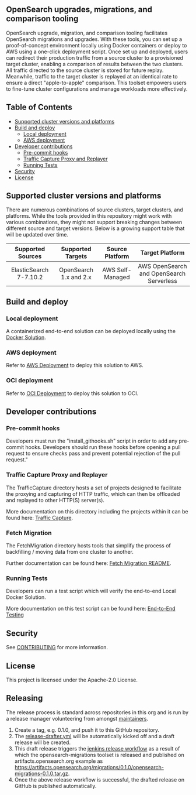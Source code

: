 ## OpenSearch upgrades, migrations, and comparison tooling

OpenSearch upgrade, migration, and comparison tooling facilitates OpenSearch migrations and upgrades. With these tools, you can set up a proof-of-concept environment locally using Docker containers or deploy to AWS using a one-click deployment script. Once set up and deployed, users can redirect their production traffic from a source cluster to a provisioned target cluster, enabling a comparison of results between the two clusters. All traffic directed to the source cluster is stored for future replay. Meanwhile, traffic to the target cluster is replayed at an identical rate to ensure a direct "apple-to-apple" comparison. This toolset empowers users to fine-tune cluster configurations and manage workloads more effectively.

## Table of Contents

- [ Supported cluster versions and platforms](#supported-cluster-versions-and-platforms)
- [Build and deploy](#build-and-deploy)
    - [Local deployment](#local-deployment)
    - [AWS deployment](#aws-deployment)
- [Developer contributions](#developer-contributions)
    - [Pre-commit hooks](#pre-commit-hooks)
    - [Traffic Capture Proxy and Replayer](#traffic-capture-proxy-and-replayer)
    - [Running Tests](#running-tests)
- [Security](#security)
- [License](#license)

## Supported cluster versions and platforms

There are numerous combinations of source clusters, target clusters, and platforms. While the tools provided in this repository might work with various combinations, they might not support breaking changes between different source and target versions. Below is a growing support table that will be updated over time.

|Supported Sources|Supported Targets|Source Platform|Target Platform|
|:---------------:|:---------------:|:-------------:|:-------------:|
|ElasticSearch 7-7.10.2|OpenSearch 1.x and 2.x|AWS Self-Managed|AWS OpenSearch and OpenSearch Serverless|

## Build and deploy

### Local deployment

A containerized end-to-end solution can be deployed locally using the 
[Docker Solution](TrafficCapture/dockerSolution/README.md).

### AWS deployment

Refer to [AWS Deployment](deployment/README.md) to deploy this solution to AWS.

### OCI deployment

Refer to [OCI Deployment](deployment/README.md) to deploy this solution to OCI.

## Developer contributions

### Pre-commit hooks

Developers must run the "install_githooks.sh" script in order to add any pre-commit hooks.  Developers should run these hooks before opening a pull request to ensure checks pass and prevent potential rejection of the pull request."

### Traffic Capture Proxy and Replayer

The TrafficCapture directory hosts a set of projects designed to facilitate the proxying and capturing of HTTP traffic, which can then be offloaded and replayed to other HTTP(S) server(s).

More documentation on this directory including the projects within it can be found here: [Traffic Capture](TrafficCapture/README.md).

### Fetch Migration

The FetchMigration directory hosts tools that simplify the process of backfilling / moving data from one cluster to another.

Further documentation can be found here: [Fetch Migration README](FetchMigration/README.md).

### Running Tests

Developers can run a test script which will verify the end-to-end Local Docker Solution.

More documentation on this test script can be found here:
[End-to-End Testing](test/README.md)

## Security

See [CONTRIBUTING](CONTRIBUTING.md#security-issue-notifications) for more information.

## License

This project is licensed under the Apache-2.0 License.


## Releasing

The release process is standard across repositories in this org and is run by a release manager volunteering from amongst [maintainers](MAINTAINERS.md).

1. Create a tag, e.g. 0.1.0, and push it to this GitHub repository.
2. The [release-drafter.yml](.github/workflows/release-drafter.yml) will be automatically kicked off and a draft release will be created.
3. This draft release triggers the [jenkins release workflow](https://build.ci.opensearch.org/job/opensearch-migrations-release) as a result of which the opensearch-migrations toolset is released and published on artifacts.opensearch.org example as https://artifacts.opensearch.org/migrations/0.1.0/opensearch-migrations-0.1.0.tar.gz. 
4. Once the above release workflow is successful, the drafted release on GitHub is published automatically.

